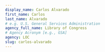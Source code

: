 ```yaml
---
display_name: Carlos Alvarado
first_name: Carlos
last_name: Alvarado
# e.g. U.S. General Services Administration
agency_full_name: Library of Congress
# Agency Acronym [e.g., GSA]
agency: LOC
slug: carlos-alvarado
---
```

